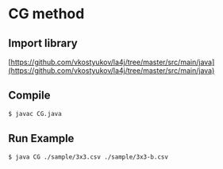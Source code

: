 # CG method

## Import library
[https://github.com/vkostyukov/la4j/tree/master/src/main/java](https://github.com/vkostyukov/la4j/tree/master/src/main/java)

## Compile

```bash
$ javac CG.java
```

## Run Example

```bash
$ java CG ./sample/3x3.csv ./sample/3x3-b.csv
```
